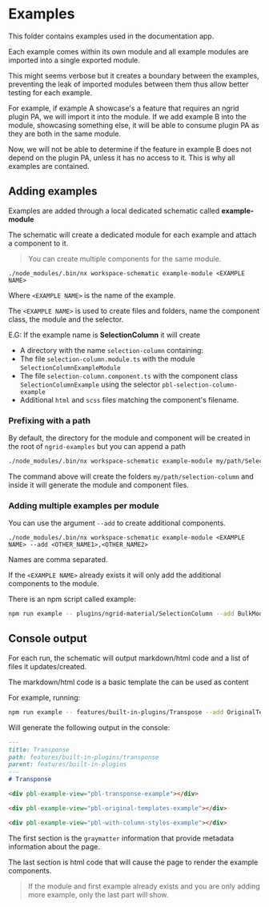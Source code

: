 # Examples

This folder contains examples used in the documentation app.

Each example comes within its own module and all example modules are imported into a single exported module.

This might seems verbose but it creates a boundary between the examples, preventing the leak of imported modules between them thus
allow better testing for each example.

For example, if example A showcase's a feature that requires an ngrid plugin PA, we will import it into the module.
If we add example B into the module, showcasing something else, it will be able to consume plugin PA as they are both in the same module.

Now, we will not be able to determine if the feature in example B does not depend on the plugin PA, unless it has no access to it.
This is why all examples are contained.

## Adding examples

Examples are added through a local dedicated schematic called **example-module**

The schematic will create a dedicated module for each example
and attach a component to it.

> You can create multiple components for the same module.

`./node_modules/.bin/nx workspace-schematic example-module <EXAMPLE NAME>`

Where `<EXAMPLE NAME>` is the name of the example.

The `<EXAMPLE NAME>` is used to create files and folders, name the
component class, the module and the selector.

E.G: If the example name is **SelectionColumn** it will create

- A directory with the name `selection-column` containing:
- The file `selection-column.module.ts` with the module `SelectionColumnExampleModule`
- The file `selection-column.component.ts` with the component class `SelectionColumnExample` using the selector `pbl-selection-column-example`
- Additional `html` and `scss` files matching the component's filename.

### Prefixing with a path

By default, the directory for the module and component will be created
in the root of `ngrid-examples` but you can append a path

```bash
./node_modules/.bin/nx workspace-schematic example-module my/path/SelectionColumn
```

The command above will create the folders `my/path/selection-column` and inside it will generate the module and component files.

### Adding multiple examples per module

You can use the argument `--add` to create additional components.

`./node_modules/.bin/nx workspace-schematic example-module <EXAMPLE NAME> --add <OTHER_NAME1>,<OTHER_NAME2>`

Names are comma separated.

If the `<EXAMPLE NAME>` already exists it will only add the additional components to the module.

There is an npm script called example:

```bash
npm run example -- plugins/ngrid-material/SelectionColumn --add BulkModeAndVirtualScroll
```

## Console output

For each run, the schematic will output markdown/html code and a list of files it updates/created.

The markdown/html code is a basic template the can be used as content 

For example, running:

```bash
npm run example -- features/built-in-plugins/Transpose --add OriginalTemplates,WithColumnStyles
```

Will generate the following output in the console:

```md
---
title: Transponse
path: features/built-in-plugins/transponse
parent: features/built-in-plugins
---
# Transponse

<div pbl-example-view="pbl-transponse-example"></div>

<div pbl-example-view="pbl-original-templates-example"></div>

<div pbl-example-view="pbl-with-column-styles-example"></div>
```

The first section is the `graymatter` information that provide metadata information about the page.

The last section is html code that will cause the page to render the example components.

> If the module and first example already exists and you are only adding more example, only the last part will show.

